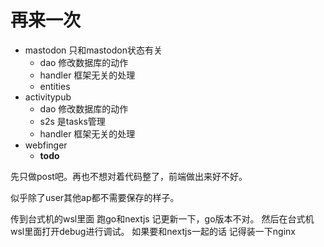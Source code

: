# 再来一次
- mastodon 只和mastodon状态有关
  - dao 修改数据库的动作
  - handler 框架无关的处理
  - entities
- activitypub 
  - dao 修改数据库的动作
  - s2s 是tasks管理
  - handler 框架无关的处理
- webfinger
  - **todo**

先只做post吧。再也不想对着代码整了，前端做出来好不好。

似乎除了user其他ap都不需要保存的样子。

传到台式机的wsl里面
跑go和nextjs
记更新一下，go版本不对。
然后在台式机wsl里面打开debug进行调试。
如果要和nextjs一起的话
记得装一下nginx